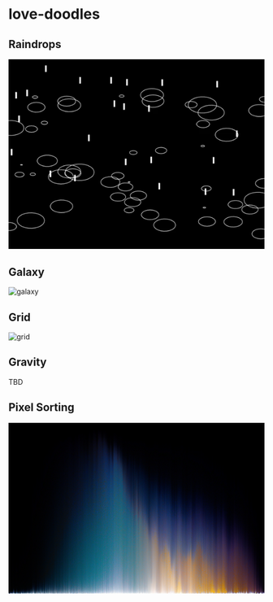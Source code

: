 # love-doodles

## Raindrops

![raindrops](https://github.com/rm-code/love-doodles/blob/master/01_raindrops/raindrops.gif)

## Galaxy

![galaxy](https://github.com/rm-code/love-doodles/blob/master/02_galaxy/galaxy.gif)

## Grid

![grid](https://github.com/rm-code/love-doodles/blob/master/03_grid/grid.gif)

## Gravity

TBD

## Pixel Sorting

![grid](https://github.com/rm-code/love-doodles/blob/master/05_sort/result.png)

